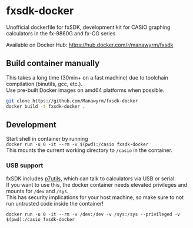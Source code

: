 # fxsdk-docker
Unofficial dockerfile for fxSDK, development kit for CASIO graphing calculators in the fx-9860G and fx-CG series

Available on Docker Hub: https://hub.docker.com/r/manawyrm/fxsdk

## Build container manually

This takes a long time (30min+ on a fast machine) due to toolchain compilation (binutils, gcc, etc.).  
Use pre-built Docker images on amd64 platforms when possible.

```bash
git clone https://github.com/Manawyrm/fxsdk-docker
docker build -t fxsdk-docker .
```

## Development

Start shell in container by running  
`docker run -u 0 -it --rm -v $(pwd):/casio fxsdk-docker`  
This mounts the current working directory to `/casio` in the container.  

### USB support

fxSDK includes [p7utils](https://git.planet-casio.com/cake/p7utils), which can talk to calculators via USB or serial.  
If you want to use this, the docker container needs elevated privileges and mounts for `/dev` and `/sys`.  
This has security implications for your host machine, so make sure to not run untrusted code inside the container!  

`docker run -u 0 -it --rm -v /dev:/dev -v /sys:/sys --privileged -v $(pwd):/casio fxsdk-docker`